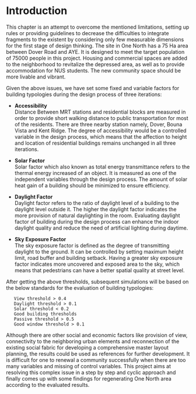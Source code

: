 # Introduction

This chapter is an attempt to overcome the mentioned limitations, setting up rules or providing guidelines to decrease the difficulties to integrate fragments to the existent by considering only few measurable dimensions for the first stage of design thinking. The site in One North has a 75 Ha area between Dover Road and AYE. It is designed to meet the target population of 75000 people in this project. Housing and commercial spaces are added to the neighborhood to revitalize the depressed area, as well as to provide accommodation for NUS students. The new community space should be more livable and vibrant.

Given the above issues, we have set some fixed and variable factors for building typologies during the design process of three iterations:

* **Accessibility**<br/>
Distance Between MRT stations and residential blocks are measured in order to provide short walking distance to public transportation for most of the residents. There are three nearby station namely, Dover, Bouna Vista and Kent Ridge. The degree of accessibility would be a controlled variable in the design process, which means that the affection to height and location of residential buildings remains unchanged in all three iterations.

* **Solar Factor**<br/>
Solar factor which also known as total energy transmittance refers to the thermal energy increased of an object. It is measured as one of the independent variables through the design process. The amount of solar heat gain of a building should be minimized to ensure efficiency.

* **Daylight Factor**<br/>
Daylight factor refers to the ratio of daylight level of a building to the daylight level outside it. The higher the daylight factor indicates the more provision of natural daylighting in the room. Evaluating daylight factor of building during the design process can enhance the indoor daylight quality and reduce the need of artificial lighting during daytime.

* **Sky Exposure Factor**<br/>
The sky exposure factor is defined as the degree of transmitting daylight to the ground. It can be controlled by setting maximum height limit, road buffer and building setback. Having a greater sky exposure factor indicates more uncovered and exposed area to the sky, which means that pedestrians can have a better spatial quality at street level.

After getting the above thresholds, subsequent simulations will be based on the below standards for the evaluation of building typologies:

```Good window thresholds
   View threshold > 0.4
   Daylight threshold > 0.1
   Solar threshold < 0.2
   Good building thresholds
   Passive threshold > 0.5
   Good window threshold > 0.1
```


Although there are other social and economic factors like provision of view, connectivity to the neighboring urban elements and reconnection of the existing social fabric for developing a comprehensive master layout planning, the results could be used as references for further development. It is difficult for one to renewal a community successfully when there are too many variables and missing of control variables. This project aims at resolving this complex issue in a step by step and cyclic approach and finally comes up with some findings for regenerating One North area according to the evaluated results.



